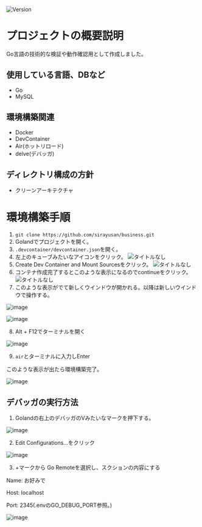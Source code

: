 ![Version](https://img.shields.io/badge/Version-1.0.0-green)

# プロジェクトの概要説明
Go言語の技術的な検証や動作確認用として作成しました。

## 使用している言語、DBなど
* Go
* MySQL

## 環境構築関連
* Docker
* DevContainer
* Air(ホットリロード)
* delve(デバッガ)

## ディレクトリ構成の方針
* クリーンアーキテクチャ

# 環境構築手順
1. `git clone https://github.com/sirayusan/business.git`
2.  Golandでプロジェクトを開く。
3.  `.devcontainer/devcontainer.json`を開く。
4. 左上のキューブみたいなアイコンをクリック。
![タイトルなし](https://github.com/sirayusan/business/assets/73060776/e40f04b5-158d-4e97-8694-95f62ed9ae8a)
5. Create Dev Container and Mount Sourcesをクリック。
![タイトルなし](https://github.com/sirayusan/business/assets/73060776/9b01aad6-2abb-4690-b690-c184764c22d2)
6. コンテナ作成完了するとこのような表示になるのでcontinueをクリック。
![タイトルなし](https://github.com/sirayusan/business/assets/73060776/690b8084-340b-4c43-baf5-4fef6d11efed)
7. このような表示がでて新しくウインドウが開かれる。以降は新しいウインドウで操作する。

![image](https://github.com/sirayusan/business/assets/73060776/989e02ae-9595-451a-93e6-d637a33fb0aa)

![image](https://github.com/sirayusan/business/assets/73060776/739bd03a-b40d-4fc6-a209-474225fbb41c)

8. Alt + F12でターミナルを開く

![image](https://github.com/sirayusan/business/assets/73060776/26fc15e0-09d3-43be-afa1-120889d1aa24)

9. `air`とターミナルに入力しEnter

このような表示が出たら環境構築完了。

![image](https://github.com/sirayusan/business/assets/73060776/54a74657-e32a-42ab-9c1d-64fea294b58d)

## デバッガの実行方法
1. Golandの右上のデバッガのVみたいなマークを押下する。

![image](https://github.com/sirayusan/business/assets/73060776/85d61cf2-b5af-4b09-b522-834e2012402b)

2. Edit Configurations...をクリック

![image](https://github.com/sirayusan/business/assets/73060776/43477116-2fd8-481e-97a8-6e768b021750)

3. +マークから Go Remoteを選択し、スクションの内容にする

Name: お好みで

Host: localhost

Port: 2345(.envのGO_DEBUG_PORT参照。)

![image](https://github.com/sirayusan/business/assets/73060776/41a90cde-b2e8-430d-8526-285ba889a515)